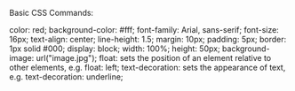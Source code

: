 Basic CSS Commands:

color: red;
background-color: #fff;
font-family: Arial, sans-serif;
font-size: 16px;
text-align: center;
line-height: 1.5;
margin: 10px;
padding: 5px;
border: 1px solid #000;
display: block;
width: 100%;
height: 50px;
background-image: url("image.jpg");
float: sets the position of an element relative to other elements, e.g. float: left;
text-decoration: sets the appearance of text, e.g. text-decoration: underline;

